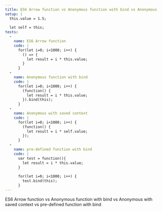 ```yaml
---
title: ES6 Arrow function vs Anonymous function with bind vs Anonymous with saved context vs pre-defined function with bind
setup: |
  this.value = 1.5;
  
  let self = this;
tests:
  -
    name: ES6 Arrow function
    code: |
      for(let i=0; i<1000; i++) {
        () => {
          let result = i * this.value;
        }
      }
  -
    name: Anonymous function with bind
    code: |
      for(let i=0; i<1000; i++) {
        (function() {
          let result = i * this.value;
        }).bind(this);
      }
  -
    name: Anonymous with saved context
    code: |
      for(let i=0; i<1000; i++) {
        (function() {
          let result = i * self.value;
        });
      }
  -
    name: pre-defined function with bind
    code: |
      var test = function(){
        let result = i * this.value;
      }
      
      for(let i=0; i<1000; i++) {
        test.bind(this);
      }
---
```

ES6 Arrow function vs Anonymous function with bind vs Anonymous with saved context vs pre-defined function with bind
